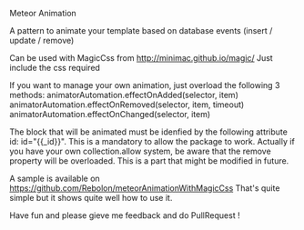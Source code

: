 Meteor Animation

A pattern to animate your template based on database events (insert / update / remove)

Can be used with MagicCss from http://minimac.github.io/magic/
Just include the css required

If you want to manage your own animation, just overload the following 3 methods:
	animatorAutomation.effectOnAdded(selector, item)
	animatorAutomation.effectOnRemoved(selector, item, timeout)
	animatorAutomation.effectOnChanged(selector, item)

The block that will be animated must be idenfied by the following attribute id: id="{{_id}}". This is a mandatory to allow the package to work.
Actually if you have your own collection.allow system, be aware that the remove property will be overloaded. This is a part that might be modified in future.

A sample is available on https://github.com/Rebolon/meteorAnimationWithMagicCss
That's quite simple but it shows quite well how to use it.

Have fun and please gieve me feedback and do PullRequest !
